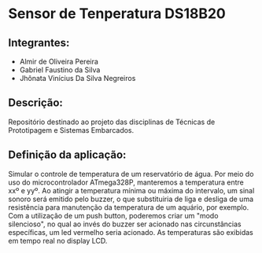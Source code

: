 # Sensor de Tenperatura DS18B20
## Integrantes: 
 - Almir de Oliveira Pereira <br>
 - Gabriel Faustino da Silva <br>
 - Jhônata Vinícius Da Silva Negreiros

## Descrição:
Repositório destinado ao projeto das disciplinas de Técnicas de Prototipagem e Sistemas Embarcados.

## Definição da aplicação:
Simular o controle de temperatura de um reservatório de água. Por meio do uso do microcontrolador ATmega328P, manteremos a temperatura entre xxº e yyº. Ao atingir a temperatura mínima ou máxima do intervalo, um sinal sonoro será emitido pelo buzzer, o que substituiria de liga e desliga de uma resistência para manutenção da temperatura de um aquário, por exemplo. Com a utilização de um push button, poderemos criar um "modo silencioso", no qual ao invés do buzzer ser acionado nas circunstâncias específicas, um led vermelho seria acionado. As temperaturas são exibidas em tempo real no display LCD.




